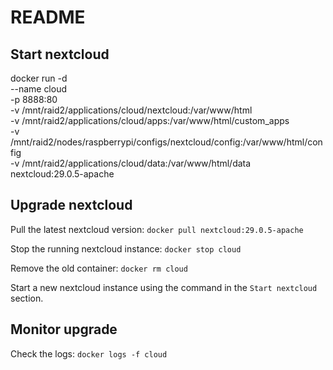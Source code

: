 # README #

## Start nextcloud
docker run -d \
    --name cloud \
    -p 8888:80 \
    -v /mnt/raid2/applications/cloud/nextcloud:/var/www/html \
    -v /mnt/raid2/applications/cloud/apps:/var/www/html/custom_apps \
    -v /mnt/raid2/nodes/raspberrypi/configs/nextcloud/config:/var/www/html/config \
    -v /mnt/raid2/applications/cloud/data:/var/www/html/data \
    nextcloud:29.0.5-apache

## Upgrade nextcloud

Pull the latest nextcloud version:
`docker pull nextcloud:29.0.5-apache`

Stop the running nextcloud instance:
`docker stop cloud`

Remove the old container:
`docker rm cloud`

Start a new nextcloud instance using the command in the `Start nextcloud` section.

## Monitor upgrade

Check the logs:
`docker logs -f cloud`